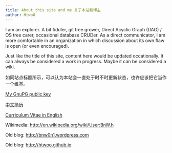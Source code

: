 ```yaml
---
title: About this site and me 关于本站和博主
author: HtwoO
---
```


I am an explorer. A bit fiddler, git tree grower, Direct Acyclic Graph (DAG) / OS tree carer, occasional database CRUDer. As a direct communicator, I am more comfortable in an organization in which discussion about its own flaw is open (or even encouraged).

Just like the title of this site, content here would be updated occationally. It can always be considered a work in progress. Maybe it can be considered a wiki.

如同站点标题所示，可以认为本站会一直处于时不时更新状态，也许应该把它当作一个维基。

[My GnuPG public key](/fonzie.public.key.asc.txt)

[中文简历](/cn-cv.pdf)

[Curriculum Vitae in English](/cv.pdf)

Wikimedia: http://en.wikipedia.org/wiki/User:BnW.h

Old blog: http://bnw0n1.wordpress.com

Old blog: http://htwoo.github.io
